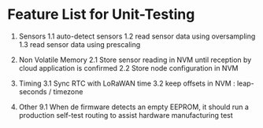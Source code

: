 # Feature List for Unit-Testing
1. Sensors
1.1 auto-detect sensors
1.2 read sensor data using oversampling
1.3 read sensor data using prescaling

2. Non Volatile Memory
2.1 Store sensor reading in NVM until reception by cloud application is confirmed
2.2 Store node configuration in NVM

3. Timing
3.1 Sync RTC with LoRaWAN time
3.2 keep offsets in NVM : leap-seconds / timezone



9. Other
9.1 When de firmware detects an empty EEPROM, it should run a production self-test routing to assist hardware manufacturing test